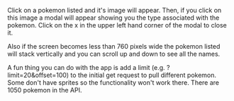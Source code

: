 Click on a pokemon listed and it's image will appear. Then, if you click on this image a modal will appear showing you the type associated with the pokemon. Click on the x in the upper left hand corner of the modal to close it.

Also if the screen becomes less than 760 pixels wide the pokemon listed will stack vertically and you can scroll up and down to see all the names.


A fun thing you can do with the app is add a limit (e.g. ?limit=20&offset=100) to the initial get request to pull different pokemon. Some don't have sprites so the functionality won't work there. There are 1050 pokemon in the API. 
